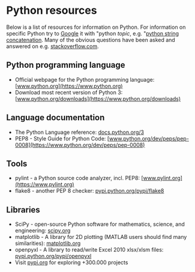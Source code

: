 # Python resources

Below is a list of resources for information on Python. For information on specific Python try to [Google](https://www.google.com/search?q=python) it with "python _topic_, e.g. "[python string concatenation](https://www.google.com/search?q=python+string+concatenation). Many of the obvious questions have been asked and answered on e.g. [stackoverflow.com](https://stackoverflow.com).

## Python programming language

* Official webpage for the Python programming language: 
  [www.python.org](https://www.python.org)
* Download most recent version of Python 3: 
  [www.python.org/downloads](https://www.python.org/downloads)

## Language documentation

* The Python Language reference: 
  [docs.python.org/3](https://docs.python.org/3)
* PEP8 - Style Guide for Python Code: 
  [www.python.org/dev/peps/pep-0008](https://www.python.org/dev/peps/pep-0008)

## Tools

* pylint - a Python source code analyzer, incl. PEP8:
  [www.pylint.org](https://www.pylint.org)
* flake8 - another PEP 8 checker:
  [pypi.python.org/pypi/flake8](https://pypi.python.org/pypi/flake8)

## Libraries

* SciPy - open-source Python software for mathematics, science, and engineering:
  [scipy.org](https://scipy.org)
* matplotlib - A library for 2D plotting (MATLAB users should find many similarities):
  [matplotlib.org](https://matplotlib.org)
* openpyxl - A library to read/write Excel 2010 xlsx/xlsm files:
  [pypi.python.org/pypi/openpyxl](https://pypi.org/project/openpyxl)
* Visit [pypi.org](https://pypi.org) for exploring +300.000 projects
